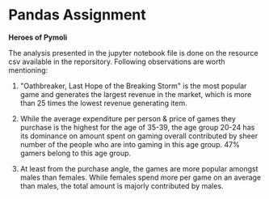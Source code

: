 # Pandas Assignment
<b>Heroes of Pymoli</b>

The analysis presented in the jupyter notebook file is done on the resource csv available in the reporsitory. 
Following observations are worth mentioning: 

1) "Oathbreaker, Last Hope of the Breaking Storm" is the most popular game and generates the largest revenue in the market, which is more than 25 times the lowest revenue generating item. 

2) While the average expenditure per person & price of games they purchase is the highest for the age of 35-39, the age group 20-24 has its dominance on amount spent on gaming overall contributed by sheer number of the people who are into gaming in this age group. 47% gamers belong to this age group. 

3) At least from the purchase angle, the games are more popular amongst males than females. While females spend more per game on an average than males, the total amount is majorly contributed by males.
